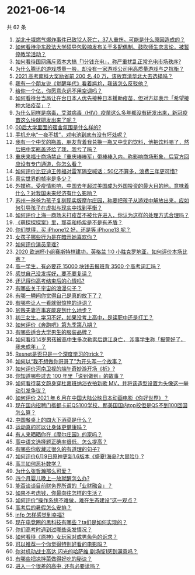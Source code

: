 # 2021-06-14

共 62 条

<!-- BEGIN -->
<!-- 最后更新时间 Mon Jun 14 2021 02:01:36 GMT+0800 (China Standard Time) -->

1. [湖北十堰燃气爆炸事件已致12人死亡，37人重伤。可能是什么原因造成的？](https://www.zhihu.com/question/464751425)
2. [如何看待华东政法大学硕导包毅楠发布关于多配偶制、鼓吹师生恋言论，被暂停教学活动？](https://www.zhihu.com/question/463918672)
3. [如何看待国网痛斥资本大搞「1分钱充电」，称严重扰乱正常充电市场秩序?](https://www.zhihu.com/question/464766118)
4. [为什么腾讯的游戏质量一般，却没有一家游戏公司用高质量游戏与之抗衡？](https://www.zhihu.com/question/437231835)
5. [2021 高考南科大奖励省前 200 名 40
   万，该放弃清华北大去选择吗？](https://www.zhihu.com/question/464200988)
6. [我有一个朋友说《觉醒年代》看着尴尬，我该怎么反驳他？](https://www.zhihu.com/question/451585351)
7. [给你一个亿，你愿意永远不用空调吗？](https://www.zhihu.com/question/461752259)
8. [如何看待台当局让在台日本人优先接种日本援助疫苗，但对方却表示「希望接种大陆疫苗」？](https://www.zhihu.com/question/464492676)
9. [为什么同样是病毒，艾滋病毒（HIV）疫苗这么多年都没有研发出来，新冠疫苗这么快就研发出来了呢？](https://www.zhihu.com/question/464293186)
10. [00后大学里面的宿舍氛围是什么样的?](https://www.zhihu.com/question/464374285)
11. [手机充电“一夜不拔”，对电池到底有没有坏处呢？](https://www.zhihu.com/question/351666337)
12. [我有一个中奖的瓶盖，朋友背着我兑换一瓶又中奖的饮料，他把饮料喝了，然后把中奖瓶盖还给了我，我亏了吗？](https://www.zhihu.com/question/459981000)
13. [重庆来福士商场禁止「重庆棒棒军」带棒棒入内，称影响商场形象，后官方回应设有专门通道，你怎么看？](https://www.zhihu.com/question/464277644)
14. [如何评价比亚迪王传福对雷军隔空喊话：50亿不算多，浪费三年更可惜?](https://www.zhihu.com/question/464298292)
15. [真实世界的帧率是多少？](https://www.zhihu.com/question/463432278)
16. [外媒称，受疫情影响，中国去年超过美国成为外国投资的最大目的地，意味着什么？对我国未来经济有什么影响？](https://www.zhihu.com/question/457880259)
17. [苏州一爸爸为孩子复刻现实版摩尔庄园，称要把孩子从游戏中解放出来，应如何引导孩子在虚拟与现实中找到平衡？](https://www.zhihu.com/question/464491170)
18. [如何评价上海一商场未打疫苗不被允许进入，你认为这样的处理方式合理吗？](https://www.zhihu.com/question/463818396)
19. [《萌探探探案》里，那英和杨紫是不是有矛盾？](https://www.zhihu.com/question/464554526)
20. [你们觉得，买 iPhone12 好，还是等 iPhone13
    呢？](https://www.zhihu.com/question/426253380)
21. [女孩子哪些行为是在暗示她喜欢你？](https://www.zhihu.com/question/457449556)
22. [如何评价演员童瑶?](https://www.zhihu.com/question/374564039)
23. [2020 欧洲杯小组赛斯特林建功，英格兰 1:0
    小胜克罗地亚，如何评价本场比赛？](https://www.zhihu.com/question/464785707)
24. [高一学生，有必要花 15000 块钱去报班背 3500
    个高考词汇吗？](https://www.zhihu.com/question/460422473)
25. [感觉自己没发挥好，要不要复读？](https://www.zhihu.com/question/464121867)
26. [还记得你高考结束后的心情吗?](https://www.zhihu.com/question/464556915)
27. [有哪些关于宇宙的浪漫句子？](https://www.zhihu.com/question/441262929)
28. [有哪一瞬间你觉得自己是真的放下了？](https://www.zhihu.com/question/462689698)
29. [有哪些让人一看就很惊艳的诗词？](https://www.zhihu.com/question/458249179)
30. [贫贱夫妻百事哀能哀到什么地步？](https://www.zhihu.com/question/363473759)
31. [初三女生，学习不好，如果没考上高中，是读职中还是打工？](https://www.zhihu.com/question/458989163)
32. [如何评价《奔跑吧》第九季第八期？](https://www.zhihu.com/question/464526784)
33. [有哪些适合大学男生的服装品牌？](https://www.zhihu.com/question/282681681)
34. [如何看待14岁男孩被高中生多次勒索后跳江身亡，
    涉事学生称「报警好了，我未成年」？](https://www.zhihu.com/question/464277122)
35. [Resnet是否只是一个深度学习的trick？](https://www.zhihu.com/question/459892388)
36. [如何以“我不想做你哥哥了”为开头写一个故事？](https://www.zhihu.com/question/450075897)
37. [如何评价河南卫视的端午奇妙游开场《祈》?](https://www.zhihu.com/question/464708590)
38. [你知道哪些过去 100 年里「说到做到」的故事？](https://www.zhihu.com/question/464242642)
39. [如何看待莫文蔚身穿杜嘉班纳浴衣拍新歌
    MV，并将该造型设置为头像这一举动引发争议？](https://www.zhihu.com/question/464608586)
40. [如何评价 2021 年 6
    月在中国大陆公映日本动画电影《你好世界》？](https://www.zhihu.com/question/462217412)
41. [现在国内招聘门槛都卡前QS100学校，那美国国内top校但是QS不到100回国怎么算？](https://www.zhihu.com/question/463057342)
42. [中国餐桌上的四大下酒菜是什么？](https://www.zhihu.com/question/462205949)
43. [运动真的可以让身体更健康吗？](https://www.zhihu.com/question/453841541)
44. [有人来晒晒你在《摩尔庄园》的家吗？](https://www.zhihu.com/question/463512086)
45. [高中语文选择题正确率很低，怎么提高？](https://www.zhihu.com/question/268757871)
46. [有哪些你收藏过很久的有道理的句子?](https://www.zhihu.com/question/458504321)
47. [如何评价6月9日原神更新1.6版本《盛夏!海岛?大冒险!》?](https://www.zhihu.com/question/464000878)
48. [高三如何恶补数学？](https://www.zhihu.com/question/27285776)
49. [为什么张哲瀚那么可爱？](https://www.zhihu.com/question/457147181)
50. [四个月婴儿晚上一放就醒怎么办?](https://www.zhihu.com/question/434473712)
51. [能否谈谈目前财务界所谓的「业财融合」？](https://www.zhihu.com/question/276174221)
52. [如果不考虑钱，你最向往怎样的生活？](https://www.zhihu.com/question/463878603)
53. [如何评价“操作系统不难做，难在生态建设”这一观点？](https://www.zhihu.com/question/464418369)
54. [高考后的暑假怎么安排？](https://www.zhihu.com/question/398637488)
55. [infp 怎样感觉到幸福?](https://www.zhihu.com/question/462853839)
56. [现在电竞圈的黑科技有哪些？ta们是如何实现的？](https://www.zhihu.com/question/464083941)
57. [你们高考时遇到过哪些突发情况？](https://www.zhihu.com/question/284637836)
58. [如何看待《原神》女玩家对成男角色的诉求？](https://www.zhihu.com/question/464253913)
59. [可以推荐一个你觉得特别好看的电影吗？](https://www.zhihu.com/question/460500917)
60. [你对机动战士高达 闪光的哈萨维 剧场版1感到满意吗？](https://www.zhihu.com/question/464485964)
61. [有哪些把凉拌菜做得好吃的秘诀？](https://www.zhihu.com/question/327948969)
62. [进入一个很差的高中, 还有必要读吗？](https://www.zhihu.com/question/463427251)

<!-- END -->

